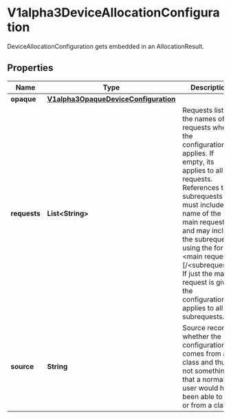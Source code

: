 

# V1alpha3DeviceAllocationConfiguration

DeviceAllocationConfiguration gets embedded in an AllocationResult.

## Properties

| Name | Type | Description | Notes |
|------------ | ------------- | ------------- | -------------|
|**opaque** | [**V1alpha3OpaqueDeviceConfiguration**](V1alpha3OpaqueDeviceConfiguration.md) |  |  [optional] |
|**requests** | **List&lt;String&gt;** | Requests lists the names of requests where the configuration applies. If empty, its applies to all requests.  References to subrequests must include the name of the main request and may include the subrequest using the format &lt;main request&gt;[/&lt;subrequest&gt;]. If just the main request is given, the configuration applies to all subrequests. |  [optional] |
|**source** | **String** | Source records whether the configuration comes from a class and thus is not something that a normal user would have been able to set or from a claim. |  |



